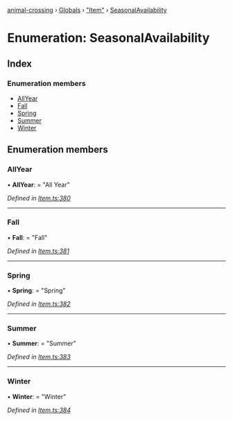 [animal-crossing](../README.md) › [Globals](../globals.md) › ["Item"](../modules/_item_.md) › [SeasonalAvailability](_item_.seasonalavailability.md)

# Enumeration: SeasonalAvailability

## Index

### Enumeration members

* [AllYear](_item_.seasonalavailability.md#allyear)
* [Fall](_item_.seasonalavailability.md#fall)
* [Spring](_item_.seasonalavailability.md#spring)
* [Summer](_item_.seasonalavailability.md#summer)
* [Winter](_item_.seasonalavailability.md#winter)

## Enumeration members

###  AllYear

• **AllYear**: = "All Year"

*Defined in [Item.ts:380](https://github.com/Norviah/animal-crossing/blob/ee641cf/module/types/Item.ts#L380)*

___

###  Fall

• **Fall**: = "Fall"

*Defined in [Item.ts:381](https://github.com/Norviah/animal-crossing/blob/ee641cf/module/types/Item.ts#L381)*

___

###  Spring

• **Spring**: = "Spring"

*Defined in [Item.ts:382](https://github.com/Norviah/animal-crossing/blob/ee641cf/module/types/Item.ts#L382)*

___

###  Summer

• **Summer**: = "Summer"

*Defined in [Item.ts:383](https://github.com/Norviah/animal-crossing/blob/ee641cf/module/types/Item.ts#L383)*

___

###  Winter

• **Winter**: = "Winter"

*Defined in [Item.ts:384](https://github.com/Norviah/animal-crossing/blob/ee641cf/module/types/Item.ts#L384)*
